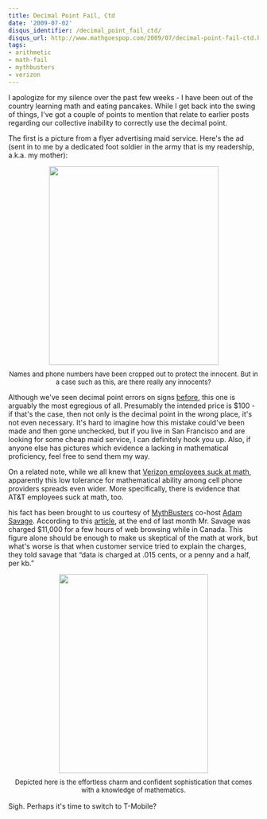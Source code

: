```yaml
---
title: Decimal Point Fail, Ctd
date: '2009-07-02'
disqus_identifier: /decimal_point_fail_ctd/
disqus_url: http://www.mathgoespop.com/2009/07/decimal-point-fail-ctd.html
tags:
- arithmetic
- math-fail
- mythbusters
- verizon
---
```

I apologize for my silence over the past few weeks - I have been out of the country learning math and eating pancakes.  While I get back into the swing of things, I've got a couple of points to mention that relate to earlier posts regarding our collective inability to correctly use the decimal point.

The first is a picture from a flyer advertising maid service.  Here's the ad (sent in to me by a dedicated foot soldier in the army that is my readership, a.k.a. my mother):

<center><img src="http://3.bp.blogspot.com/_fM0L9abY3bo/SkzciRMnyOI/AAAAAAAAAPo/kTZCLCntbEs/s400/CheapMaid2.jpg" alt="" style="margin: 0px auto 10px; display: block; text-align: center; cursor: pointer; width: 341px; height: 400px;" border="0" /><span class="Apple-style-span"  style="font-size:small;">Names and phone numbers have been cropped out to protect the innocent.  But in a case such as this, are there really any innocents?</span></center>

Although we've seen decimal point errors on signs <a href="http://mathgoespop.blogspot.com/2009/06/cheapest-salad-bar-in-world.html">before</a>, this one is arguably the most egregious of all.  Presumably the intended price is $100 - if that's the case, then not only is the decimal point in the wrong place, it's not even necessary.  It's hard to imagine how this mistake could've been made and then gone unchecked, but if you live in San Francisco and are looking for some cheap maid service, I can definitely hook you up. Also, if anyone else has pictures which evidence a lacking in mathematical proficiency, feel free to send them my way.

On a related note, while we all knew that <a href="http://mathgoespop.blogspot.com/2009/03/verizon-employees-suck-at-math.html">Verizon employees suck at math</a>, apparently this low tolerance for mathematical ability among cell phone providers spreads even wider.  More specifically, there is evidence that AT&amp;T employees suck at math, too.

his fact has been brought to us courtesy of <a href="http://en.wikipedia.org/wiki/MythBusters">MythBusters</a> co-host <a href="http://en.wikipedia.org/wiki/Adam_Savage">Adam Savage</a>.  According to this <a href="http://www.techcrunch.com/2009/06/26/mythbuster-adam-savage-leads-twitter-revolt-against-att/?awesm=tcrn.ch_4kP&amp;utm_campaign=techcrunch&amp;utm_content=techcrunch-autopost&amp;utm_medium=tcrn.ch-twitter&amp;utm_source=direct-tcrn.ch">article</a>, at the end of last month Mr. Savage was charged $11,000 for a few hours of web browsing while in Canada.  This figure alone should be enough to make us skeptical of the math at work, but what's worse is that when customer service tried to explain the charges, they told savage that “data is charged at .015 cents, or a penny and a half, per kb.”

<div><span class="Apple-style-span" style="color: rgb(85, 26, 139);"><img src="http://www.buddytv.com/articles/mythbusters/images/adam-savage-4.jpg" alt="" style="margin: 0px auto 10px; display: block; text-align: center; cursor: pointer; width: 300px; height: 400px;" border="0" /></span></div>

<div style="text-align: center;"><span class="Apple-style-span"  style="font-size:small;">Depicted here is the effortless charm and confident sophistication that comes with a knowledge of mathematics.</span></div>

<div style="text-align: center;"><span class="Apple-style-span"  style="font-size:small;"><br /></span></div><div style="text-align: justify;">Sigh.  Perhaps it's time to switch to T-Mobile?<br /></div>
